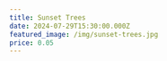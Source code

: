 ```yaml
---
title: Sunset Trees
date: 2024-07-29T15:30:00.000Z
featured_image: /img/sunset-trees.jpg
price: 0.05
---
```

